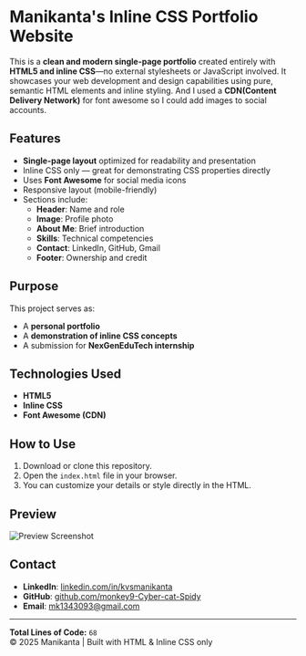 # Manikanta's Inline CSS Portfolio Website

This is a **clean and modern single-page portfolio** created entirely with **HTML5 and inline CSS**—no external stylesheets or JavaScript involved. It showcases your web development and design capabilities using pure, semantic HTML elements and inline styling. And I used a **CDN(Content Delivery Network)** for font awesome so I could add images to social accounts.

## Features

- **Single-page layout** optimized for readability and presentation
- Inline CSS only — great for demonstrating CSS properties directly
- Uses **Font Awesome** for social media icons
- Responsive layout (mobile-friendly)
- Sections include:
  - **Header**: Name and role
  - **Image**: Profile photo
  - **About Me**: Brief introduction
  - **Skills**: Technical competencies
  - **Contact**: LinkedIn, GitHub, Gmail
  - **Footer**: Ownership and credit

## Purpose

This project serves as:
- A **personal portfolio**
- A **demonstration of inline CSS concepts**
- A submission for **NexGenEduTech internship**

## Technologies Used

- **HTML5**
- **Inline CSS**
- **Font Awesome (CDN)**

## How to Use

1. Download or clone this repository.
2. Open the `index.html` file in your browser.
3. You can customize your details or style directly in the HTML.

## Preview

![Preview Screenshot](https://i.ibb.co/s9gqNS1f/Screenshot-2025-05-05-180353.png)

## Contact

- **LinkedIn**: [linkedin.com/in/kvsmanikanta](https://www.linkedin.com/in/kvsmanikanta)
- **GitHub**: [github.com/monkey9-Cyber-cat-Spidy](https://github.com/monkey9-Cyber-cat-Spidy)
- **Email**: [mk1343093@gmail.com](mailto:mk1343093@gmail.com)

---

**Total Lines of Code:** `68`  
© 2025 Manikanta | Built with HTML & Inline CSS only
